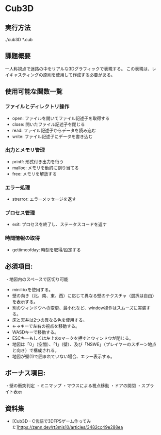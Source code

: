 # Cub3D

## 実行方法

./cub3D *.cub

## 課題概要

一人称視点で迷路の中をリアルな3Dグラフィックで表現する。
この表現は、レイキャスティングの原則を使用して作成する必要がある。

## 使用可能な関数一覧

### ファイルとディレクトリ操作
- open: ファイルを開いてファイル記述子を取得する
- close: 開いたファイル記述子を閉じる
- read: ファイル記述子からデータを読み込む
- write: ファイル記述子にデータを書き込む
### 出力とメモリ管理
- printf: 形式付き出力を行う
- malloc: メモリを動的に割り当てる
- free: メモリを解放する
### エラー処理
- strerror: エラーメッセージを返す
### プロセス管理
- exit: プロセスを終了し、ステータスコードを返す
### 時間情報の取得
- gettimeofday: 時刻を取得/設定する

## 必須項目:
・地図内のスペースで区切り可能
- minilibxを使用する。
- 壁の向き（北、南、東、西）に応じて異なる壁のテクスチャ（選択は自由）を表示する。
- 別のウィンドウへの変更、最小化など、window操作はスムーズに実装する。
- 床と天井は2つの異なる色を使用する。
- ←→キーで左右の視点を移動する。
- WASDキーで移動する。
- ESCキーもしくは左上のxマークを押すとウィンドウが閉じる。
- 地図は「0」（空間）、「1」（壁）、及び「NSWE」（プレイヤーのスポーン地点と向き）で構成される。
- 地図が壁(1)で囲まれていない場合、エラー表示する。

## ボーナス項目:
・壁の衝突判定
・ミニマップ
・マウスによる視点移動
・ドアの開閉
・スプライト表示

## 資料集
- [Cub3D - C言語で3DFPSゲーム作ってみた]https://zenn.dev/rt3mis10/articles/3482cc49e288ea
